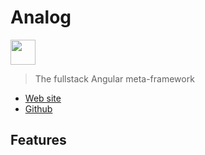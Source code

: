 # Analog

<img src="https://cdn4.iconfinder.com/data/icons/logos-and-brands/512/21_Angular_logo_logos-512.png" width="40">

> The fullstack Angular meta-framework

- [Web site](https://analogjs.org/)
- [Github](https://github.com/analogjs/analog)

## Features